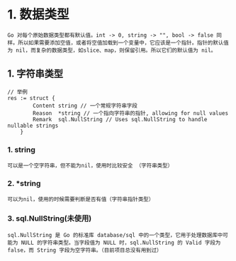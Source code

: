 # 1. 数据类型
    Go 对每个原始数据类型都有默认值。int -> 0, string -> "", bool -> false 同样。所以如果需要添加空值，或者将空值加载到一个变量中，它应该是一个指针。指针的默认值为 nil，而复杂的数据类型，如slice、map，则保留引用。所以它们的默认值为 nil。

## 1. 字符串类型
```cgo
// 举例
res := struct {
		Content string // 一个常规字符串字段
		Reason  *string // 一个指向字符串的指针, allowing for null values
		Remark  sql.NullString // Uses sql.NullString to handle nullable strings
	}
```
### 1. string
    可以是一个空字符串，但不能为nil，使用时比较安全 （字符串类型）
### 2. *string
    可以为nil，使用的时候需要判断是否有值（字符串指针类型）
### 3. sql.NullString(未使用)
    sql.NullString 是 Go 的标准库 database/sql 中的一个类型，它用于处理数据库中可能为 NULL 的字符串类型。当字段值为 NULL 时，sql.NullString 的 Valid 字段为 false，而 String 字段为空字符串。（目前项目总没有用到过）
